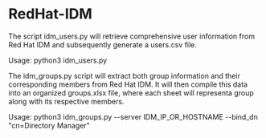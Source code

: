 # RedHat-IDM

The script idm_users.py will retrieve comprehensive user information from Red Hat IDM and subsequently generate a users.csv file.


Usage: python3 idm_users.py

The idm_groups.py script will extract both group information and their corresponding members from Red Hat IDM. It will then compile this data into an organized groups.xlsx file, where each sheet will representa group along with its respective members.

Usage: python3 idm_groups.py  --server IDM_IP_OR_HOSTNAME --bind_dn "cn=Directory Manager"

